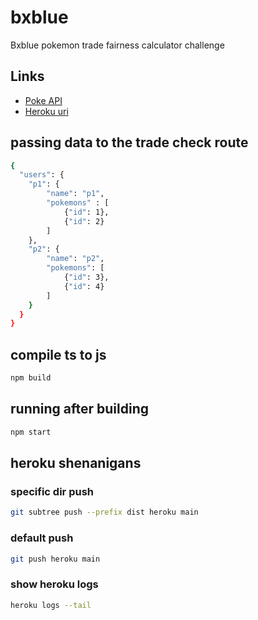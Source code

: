 # bxblue
Bxblue pokemon trade fairness calculator challenge

## Links
- [Poke API](http://pokeapi.co/docs/v2)
- [Heroku uri](https://bxblue-pokemon.herokuapp.com/api)

## passing data to the trade check route
```bash
{
  "users": {
    "p1": {
        "name": "p1",
        "pokemons" : [
            {"id": 1},
            {"id": 2}
        ]
    },
    "p2": {
        "name": "p2",
        "pokemons": [
            {"id": 3},
            {"id": 4}
        ]
    }
  }
}
```

## compile ts to js
```bash
npm build
```

## running after building
```bash
npm start
```

## heroku shenanigans
### specific dir push
```bash
git subtree push --prefix dist heroku main
```

### default push
```bash
git push heroku main
```

### show heroku logs
```bash
heroku logs --tail
```